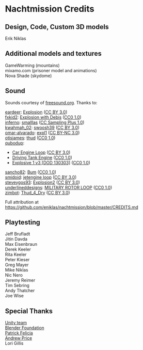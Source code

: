 # Nachtmission Credits

## Design, Code, Custom 3D models
Erik Niklas

## Additional models and textures
GameWarming (mountains)<br>
mixamo.com (prisoner model and animations)<br>
Nova Shade (skydome)<br>

## Sound
Sounds courtesy of [freesound.org](https://freesound.org/). Thanks to:

[eardeer](https://freesound.org/people/eardeer/): [Explosion](https://freesound.org/people/eardeer/sounds/390182/) ([CC BY 3.0](https://creativecommons.org/licenses/by/3.0/))<br>
[fxkid2](https://freesound.org/people/FxKid2/): [Explosion with Debis](https://freesound.org/people/FxKid2/sounds/367622/) ([CC0 1.0](https://creativecommons.org/publicdomain/zero/1.0/))<br>
[inferno](https://freesound.org/people/inferno/): [smalllas](https://freesound.org/people/inferno/sounds/18397/) ([CC Sampling Plus 1.0](https://creativecommons.org/licenses/sampling+/1.0/))<br>
[kwahmah_02](https://freesound.org/people/kwahmah_02/): [swoosh39](https://freesound.org/people/kwahmah_02/sounds/269294/) ([CC BY 3.0](https://creativecommons.org/licenses/by/3.0/))<br>
[omar-alvarado](https://freesound.org/people/Omar%20Alvarado/): [expl1](https://freesound.org/people/Omar%20Alvarado/sounds/199725/) ([CC BY-NC 3.0](https://creativecommons.org/licenses/by-nc/3.0/))<br>
[otisjames](https://freesound.org/people/OtisJames/): [thud](https://freesound.org/people/OtisJames/sounds/215162/) ([CC0 1.0](https://creativecommons.org/publicdomain/zero/1.0/))<br>
[qubodup](https://freesound.org/people/qubodup/):<br>
* [Car Engine Loop](https://freesound.org/people/qubodup/sounds/147242/) ([CC BY 3.0](https://creativecommons.org/licenses/by/3.0/))
* [Driving Tank Engine](https://freesound.org/people/qubodup/sounds/187676/) ([CC0 1.0](https://creativecommons.org/publicdomain/zero/1.0/))
* [Explosive 1 v3 [DOD 130303]](https://freesound.org/people/qubodup/sounds/182430/) ([CC0 1.0](https://creativecommons.org/publicdomain/zero/1.0/))

[sancho82](https://freesound.org/people/Sancho82/): [Bum](https://freesound.org/people/Sancho82/sounds/78457/) ([CC0 1.0](https://creativecommons.org/publicdomain/zero/1.0/))<br>
[smidoid](https://freesound.org/people/smidoid/): [jetengine loop](https://freesound.org/people/smidoid/sounds/128614/) ([CC BY 3.0](https://creativecommons.org/licenses/by/3.0/))<br>
[steveygos93](https://freesound.org/people/steveygos93/): [Explosion2](https://freesound.org/people/steveygos93/sounds/80401/) ([CC BY 3.0](https://creativecommons.org/licenses/by/3.0/))<br>
[underlineddesigns](https://freesound.org/people/UnderlinedDesigns/): [MILITARY ROTOR LOOP](https://freesound.org/people/UnderlinedDesigns/sounds/172667/) ([CC0 1.0](https://creativecommons.org/publicdomain/zero/1.0/))<br>
[zimbot](https://freesound.org/people/zimbot/): [Thud_4_Dry](https://freesound.org/people/zimbot/sounds/122126/) ([CC BY 3.0](https://creativecommons.org/licenses/by/3.0/))<br>

Full attribution at https://github.com/eniklas/nachtmission/blob/master/CREDITS.md

## Playtesting
Jeff Brufladt<br>
Jitin Davda<br>
Max Eisenbraun<br>
Derek Keeler<br>
Rita Keeler<br>
Peter Kieser<br>
Greg Mayer<br>
Mike Niklas<br>
Nic Nero<br>
Jeremy Reimer<br>
Tim Sebring<br>
Andy Thatcher<br>
Joe Wise<br>

## Special Thanks
[Unity team](https://unity3d.com/)<br>
[Blender Foundation](https://www.blender.org/foundation/)<br>
[Patrick Felicia](https://learntocreategames.com/)<br>
[Andrew Price](https://www.blenderguru.com/)<br>
Lori Gillis<br>
